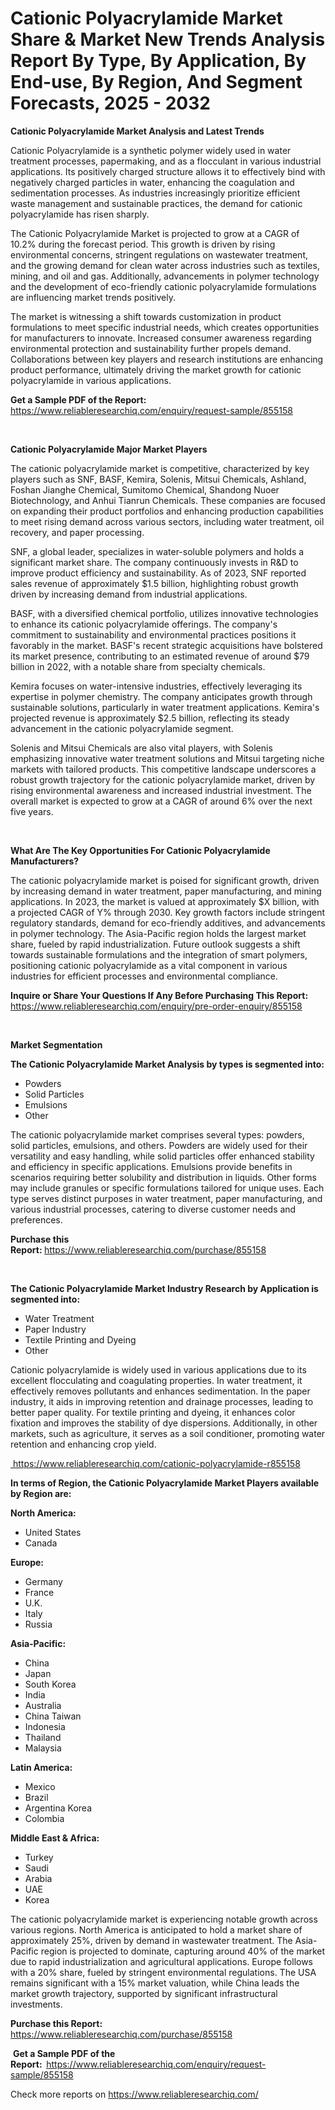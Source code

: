 <p><h1>Cationic Polyacrylamide Market Share & Market New Trends Analysis Report By Type, By Application, By End-use, By Region, And Segment Forecasts, 2025 - 2032</h1></p><p><strong>Cationic Polyacrylamide Market Analysis and Latest Trends</strong></p>
<p><p>Cationic Polyacrylamide is a synthetic polymer widely used in water treatment processes, papermaking, and as a flocculant in various industrial applications. Its positively charged structure allows it to effectively bind with negatively charged particles in water, enhancing the coagulation and sedimentation processes. As industries increasingly prioritize efficient waste management and sustainable practices, the demand for cationic polyacrylamide has risen sharply.</p><p>The Cationic Polyacrylamide Market is projected to grow at a CAGR of 10.2% during the forecast period. This growth is driven by rising environmental concerns, stringent regulations on wastewater treatment, and the growing demand for clean water across industries such as textiles, mining, and oil and gas. Additionally, advancements in polymer technology and the development of eco-friendly cationic polyacrylamide formulations are influencing market trends positively.</p><p>The market is witnessing a shift towards customization in product formulations to meet specific industrial needs, which creates opportunities for manufacturers to innovate. Increased consumer awareness regarding environmental protection and sustainability further propels demand. Collaborations between key players and research institutions are enhancing product performance, ultimately driving the market growth for cationic polyacrylamide in various applications.</p></p>
<p><strong>Get a Sample PDF of the Report:&nbsp;</strong> <a href="https://www.reliableresearchiq.com/enquiry/request-sample/855158?utm_campaign=3099&utm_medium=2&utm_source=Github&utm_content=ia&utm_term=01042025&utm_id=cationic-polyacrylamide">https://www.reliableresearchiq.com/enquiry/request-sample/855158</a></p>
<p>&nbsp;</p>
<p><strong>Cationic Polyacrylamide Major Market Players</strong></p>
<p><p>The cationic polyacrylamide market is competitive, characterized by key players such as SNF, BASF, Kemira, Solenis, Mitsui Chemicals, Ashland, Foshan Jianghe Chemical, Sumitomo Chemical, Shandong Nuoer Biotechnology, and Anhui Tianrun Chemicals. These companies are focused on expanding their product portfolios and enhancing production capabilities to meet rising demand across various sectors, including water treatment, oil recovery, and paper processing.</p><p>SNF, a global leader, specializes in water-soluble polymers and holds a significant market share. The company continuously invests in R&D to improve product efficiency and sustainability. As of 2023, SNF reported sales revenue of approximately $1.5 billion, highlighting robust growth driven by increasing demand from industrial applications.</p><p>BASF, with a diversified chemical portfolio, utilizes innovative technologies to enhance its cationic polyacrylamide offerings. The company's commitment to sustainability and environmental practices positions it favorably in the market. BASF's recent strategic acquisitions have bolstered its market presence, contributing to an estimated revenue of around $79 billion in 2022, with a notable share from specialty chemicals.</p><p>Kemira focuses on water-intensive industries, effectively leveraging its expertise in polymer chemistry. The company anticipates growth through sustainable solutions, particularly in water treatment applications. Kemira's projected revenue is approximately $2.5 billion, reflecting its steady advancement in the cationic polyacrylamide segment.</p><p>Solenis and Mitsui Chemicals are also vital players, with Solenis emphasizing innovative water treatment solutions and Mitsui targeting niche markets with tailored products. This competitive landscape underscores a robust growth trajectory for the cationic polyacrylamide market, driven by rising environmental awareness and increased industrial investment. The overall market is expected to grow at a CAGR of around 6% over the next five years.</p></p>
<p>&nbsp;</p>
<p><strong>What Are The Key Opportunities For Cationic Polyacrylamide Manufacturers?</strong></p>
<p><p>The cationic polyacrylamide market is poised for significant growth, driven by increasing demand in water treatment, paper manufacturing, and mining applications. In 2023, the market is valued at approximately $X billion, with a projected CAGR of Y% through 2030. Key growth factors include stringent regulatory standards, demand for eco-friendly additives, and advancements in polymer technology. The Asia-Pacific region holds the largest market share, fueled by rapid industrialization. Future outlook suggests a shift towards sustainable formulations and the integration of smart polymers, positioning cationic polyacrylamide as a vital component in various industries for efficient processes and environmental compliance.</p></p>
<p><strong>Inquire or Share Your Questions If Any Before Purchasing This Report:</strong> <a href="https://www.reliableresearchiq.com/enquiry/pre-order-enquiry/855158?utm_campaign=3099&utm_medium=2&utm_source=Github&utm_content=ia&utm_term=01042025&utm_id=cationic-polyacrylamide">https://www.reliableresearchiq.com/enquiry/pre-order-enquiry/855158</a></p>
<p>&nbsp;</p>
<p><strong>Market Segmentation</strong></p>
<p><strong>The Cationic Polyacrylamide Market Analysis by types is segmented into:</strong></p>
<p><ul><li>Powders</li><li>Solid Particles</li><li>Emulsions</li><li>Other</li></ul></p>
<p><p>The cationic polyacrylamide market comprises several types: powders, solid particles, emulsions, and others. Powders are widely used for their versatility and easy handling, while solid particles offer enhanced stability and efficiency in specific applications. Emulsions provide benefits in scenarios requiring better solubility and distribution in liquids. Other forms may include granules or specific formulations tailored for unique uses. Each type serves distinct purposes in water treatment, paper manufacturing, and various industrial processes, catering to diverse customer needs and preferences.</p></p>
<p><strong>Purchase this Report:&nbsp;</strong><a href="https://www.reliableresearchiq.com/purchase/855158?utm_campaign=3099&utm_medium=2&utm_source=Github&utm_content=ia&utm_term=01042025&utm_id=cationic-polyacrylamide">https://www.reliableresearchiq.com/purchase/855158</a></p>
<p>&nbsp;</p>
<p><strong>The Cationic Polyacrylamide Market Industry Research by Application is segmented into:</strong></p>
<p><ul><li>Water Treatment</li><li>Paper Industry</li><li>Textile Printing and Dyeing</li><li>Other</li></ul></p>
<p><p>Cationic polyacrylamide is widely used in various applications due to its excellent flocculating and coagulating properties. In water treatment, it effectively removes pollutants and enhances sedimentation. In the paper industry, it aids in improving retention and drainage processes, leading to better paper quality. For textile printing and dyeing, it enhances color fixation and improves the stability of dye dispersions. Additionally, in other markets, such as agriculture, it serves as a soil conditioner, promoting water retention and enhancing crop yield.</p></p>
<p><a href="https://www.reliableresearchiq.com/cationic-polyacrylamide-r855158?utm_campaign=3099&utm_medium=2&utm_source=Github&utm_content=ia&utm_term=01042025&utm_id=cationic-polyacrylamide">&nbsp;https://www.reliableresearchiq.com/cationic-polyacrylamide-r855158</a></p>
<p><strong>In terms of Region, the Cationic Polyacrylamide Market Players available by Region are:</strong></p>
<p>
    <p> <strong> North America: </strong>
        <ul>
            <li>United States</li>
            <li>Canada</li>
        </ul>
        </p> 
    <p> <strong> Europe: </strong>
        <ul>
            <li>Germany</li>
            <li>France</li>
            <li>U.K.</li>
            <li>Italy</li>
            <li>Russia</li>
        </ul>
        </p> 
    <p> <strong> Asia-Pacific: </strong>
        <ul>
            <li>China</li>
            <li>Japan</li>
            <li>South Korea</li>
            <li>India</li>
            <li>Australia</li>
            <li>China Taiwan</li>
            <li>Indonesia</li>
            <li>Thailand</li>
            <li>Malaysia</li>
        </ul>
        </p> 
    <p> <strong> Latin America: </strong>
        <ul>
            <li>Mexico</li>
            <li>Brazil</li>
            <li>Argentina Korea</li>
            <li>Colombia</li>
        </ul>
        </p> 
    <p> <strong> Middle East & Africa: </strong>
        <ul>
            <li>Turkey</li>
            <li>Saudi</li>
            <li>Arabia</li>
            <li>UAE</li>
            <li>Korea</li>
        </ul>
    </p>
    </p>
<p><p>The cationic polyacrylamide market is experiencing notable growth across various regions. North America is anticipated to hold a market share of approximately 25%, driven by demand in wastewater treatment. The Asia-Pacific region is projected to dominate, capturing around 40% of the market due to rapid industrialization and agricultural applications. Europe follows with a 20% share, fueled by stringent environmental regulations. The USA remains significant with a 15% market valuation, while China leads the market growth trajectory, supported by significant infrastructural investments.</p></p>
<p><strong>Purchase this Report: </strong><a href="https://www.reliableresearchiq.com/purchase/855158?utm_campaign=3099&utm_medium=2&utm_source=Github&utm_content=ia&utm_term=01042025&utm_id=cationic-polyacrylamide">https://www.reliableresearchiq.com/purchase/855158</a></p>
<p>&nbsp;<strong>Get a Sample PDF of the Report:&nbsp;&nbsp;</strong><a href="https://www.reliableresearchiq.com/enquiry/request-sample/855158?utm_campaign=3099&utm_medium=2&utm_source=Github&utm_content=ia&utm_term=01042025&utm_id=cationic-polyacrylamide">https://www.reliableresearchiq.com/enquiry/request-sample/855158</a></p>
<p><strong></strong></p>
<p>Check more reports on <a href="https://www.reliableresearchiq.com/?utm_campaign=3099&utm_medium=2&utm_source=Github&utm_content=ia&utm_term=01042025&utm_id=cationic-polyacrylamide">https://www.reliableresearchiq.com/</a></p>
